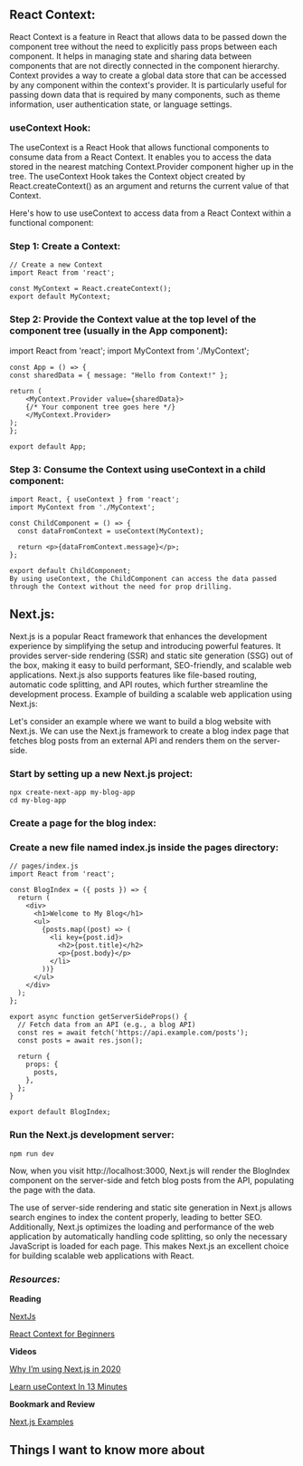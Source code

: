 ## React Context:
React Context is a feature in React that allows data to be passed down the component tree without the need to explicitly pass props between each component. It helps in managing state and sharing data between components that are not directly connected in the component hierarchy. Context provides a way to create a global data store that can be accessed by any component within the context's provider. It is particularly useful for passing down data that is required by many components, such as theme information, user authentication state, or language settings.

### useContext Hook:
The useContext is a React Hook that allows functional components to consume data from a React Context. It enables you to access the data stored in the nearest matching Context.Provider component higher up in the tree. The useContext Hook takes the Context object created by React.createContext() as an argument and returns the current value of that Context.

Here's how to use useContext to access data from a React Context within a functional component:

### Step 1: Create a Context:

```
// Create a new Context
import React from 'react';

const MyContext = React.createContext();
export default MyContext;
```

### Step 2: Provide the Context value at the top level of the component tree (usually in the App component):


import React from 'react';
import MyContext from './MyContext';

```
const App = () => {
const sharedData = { message: "Hello from Context!" };

return (
    <MyContext.Provider value={sharedData}>
    {/* Your component tree goes here */}
    </MyContext.Provider>
);
};

export default App;
```

### Step 3: Consume the Context using useContext in a child component:

```
import React, { useContext } from 'react';
import MyContext from './MyContext';

const ChildComponent = () => {
  const dataFromContext = useContext(MyContext);

  return <p>{dataFromContext.message}</p>;
};

export default ChildComponent;
By using useContext, the ChildComponent can access the data passed through the Context without the need for prop drilling.
```

## Next.js:
Next.js is a popular React framework that enhances the development experience by simplifying the setup and introducing powerful features. It provides server-side rendering (SSR) and static site generation (SSG) out of the box, making it easy to build performant, SEO-friendly, and scalable web applications. Next.js also supports features like file-based routing, automatic code splitting, and API routes, which further streamline the development process.
Example of building a scalable web application using Next.js:

Let's consider an example where we want to build a blog website with Next.js. We can use the Next.js framework to create a blog index page that fetches blog posts from an external API and renders them on the server-side.

### Start by setting up a new Next.js project:
```
npx create-next-app my-blog-app
cd my-blog-app

```
### Create a page for the blog index:
### Create a new file named index.js inside the pages directory:
```
// pages/index.js
import React from 'react';

const BlogIndex = ({ posts }) => {
  return (
    <div>
      <h1>Welcome to My Blog</h1>
      <ul>
        {posts.map((post) => (
          <li key={post.id}>
            <h2>{post.title}</h2>
            <p>{post.body}</p>
          </li>
        ))}
      </ul>
    </div>
  );
};

export async function getServerSideProps() {
  // Fetch data from an API (e.g., a blog API)
  const res = await fetch('https://api.example.com/posts');
  const posts = await res.json();

  return {
    props: {
      posts,
    },
  };
}

export default BlogIndex;

```
### Run the Next.js development server:

```
npm run dev
```
Now, when you visit http://localhost:3000, Next.js will render the BlogIndex component on the server-side and fetch blog posts from the API, populating the page with the data.

The use of server-side rendering and static site generation in Next.js allows search engines to index the content properly, leading to better SEO. Additionally, Next.js optimizes the loading and performance of the web application by automatically handling code splitting, so only the necessary JavaScript is loaded for each page. This makes Next.js an excellent choice for building scalable web applications with React.


### *Resources:*
**Reading**

[NextJs](https://nextjs.org/learn/basics/getting-started)

[React Context for Beginners](https://www.freecodecamp.org/news/react-context-for-beginners/)

**Videos**

[Why I’m using Next.js in 2020](https://www.youtube.com/watch?v=rtgbaKBhdkk)

[Learn useContext In 13 Minutes](https://www.youtube.com/watch?v=5LrDIWkK_Bc)


**Bookmark and Review**

[Next.js Examples](https://github.com/vercel/next.js/tree/canary/examples)

## Things I want to know more about